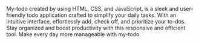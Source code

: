 My-todo created by using HTML, CSS, and JavaScript, is a sleek and user-friendly todo application crafted to simplify your daily tasks. With an intuitive interface, effortlessly add, check off, and prioritize your to-dos. Stay organized and boost productivity with this responsive and efficient tool. Make every day more manageable with my-todo.